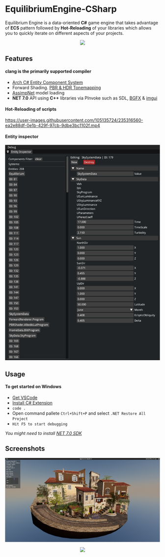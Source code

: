 # EquilibriumEngine-CSharp

Equilibrium Engine is a data-oriented **C#** game engine that takes advantage of **ECS** pattern followed by **Hot-Reloading** of your libraries which allows you to quickly iterate on different aspects of your projects.

<p align="center">
<img src="docs/home.png">
</p>

## Features
#### clang is the primarily supported compiler

  * [Arch C# Entity Component System](https://github.com/genaray/Arch)
  * Forward Shading. [PBR & HDR Tonemapping](https://github.com/pezcode/Cluster)
  * [AssimpNet](https://bitbucket.org/Starnick/assimpnet/src/master/) model loading
  * **NET 7.0** API using **C++** libraries via PInvoke such as SDL, [BGFX](https://github.com/bkaradzic/bgfx) & [imgui](https://github.com/ocornut/imgui)

#### Hot-Reloading of scripts

https://user-images.githubusercontent.com/105135724/235316560-ea2e88df-0e1b-429f-97cb-9dbe3bc1102f.mp4

#### Entity inspector

<p align="center">
<img src="docs/inspector.png">
</p>

## Usage
#### To get started on Windows
* [Get VSCode](https://code.visualstudio.com/)
* [Install C# Extension](https://marketplace.visualstudio.com/items?itemName=ms-dotnettools.csharp)
* ```code .```
* Open command pallete ```Ctrl+Shift+P``` and select ```.NET Restore All Project```
* ```Hit F5 to start debugging```

*You might need to install [NET 7.0 SDK](https://dotnet.microsoft.com/en-us/download/dotnet/7.0)*

## Screenshots

<p align="center">
<img src="docs/city.png">
</p>

<p align="center">
<img src="docs/room.png">
</p>

